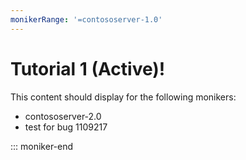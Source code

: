 ```yaml
---
monikerRange: '=contososerver-1.0'
---
```


# Tutorial 1 (Active)!

This content should display for the following monikers:

* contososerver-2.0
* test for bug 1109217

::: moniker-end
